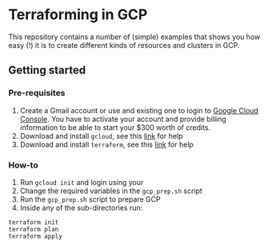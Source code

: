 # Terraforming in GCP

This repository contains a number of (simple) examples that shows you how easy (!) it is to create different kinds of resources and clusters in GCP.

## Getting started

### Pre-requisites
1. Create a Gmail account or use and existing one to login to [Google Cloud Console](https://console.cloud.google.com/). You have to activate your account and provide billing information to be able to start your $300 worth of credits. 
2. Download and install `gcloud`, see this [link](https://cloud.google.com/sdk/docs/quickstarts) for help
3. Download and install `terraform`, see this [link](https://www.terraform.io/downloads.html) for help

### How-to
1. Run `gcloud init` and login using your 
2. Change the required variables in the `gcp_prep.sh` script
3. Run the `gcp_prep.sh` script to prepare GCP
4. Inside any of the sub-directories run:
```
terraform init
terraform plan
terraform apply
```
